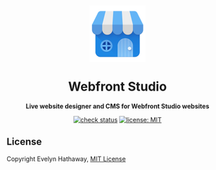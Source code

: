 <div align="center">

<img alt="Webfront Studio logo" width="128" height="128" align="center" src=".github/icon.png"/>

# Webfront Studio

**Live website designer and CMS for Webfront Studio websites**

[![check status](https://badgen.net/github/checks/webfrontstudio/studio/main?icon=github)](https://github.com/webfrontstudio/studio/actions)
[![license: MIT](https://badgen.net/badge/license/MIT/blue)](/LICENSE)

</div>

## License

Copyright Evelyn Hathaway, [MIT License](/LICENSE)

